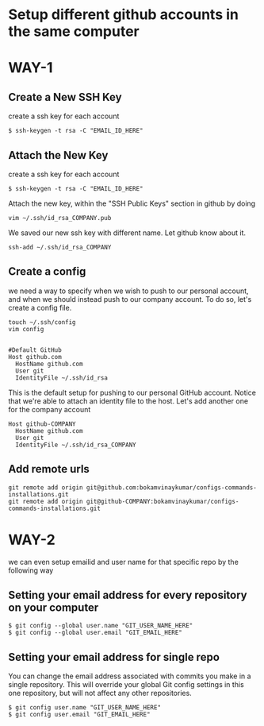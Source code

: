 Setup different github accounts in the same computer
=================================================================


# WAY-1


Create a New SSH Key
---------------------------------

create a ssh key for each account

	$ ssh-keygen -t rsa -C "EMAIL_ID_HERE"


Attach the New Key
---------------------------------


create a ssh key for each account

	$ ssh-keygen -t rsa -C "EMAIL_ID_HERE"


Attach the new key, within the "SSH Public Keys" section in github by doing

    vim ~/.ssh/id_rsa_COMPANY.pub

We saved our new ssh key with different name. Let github know about it.

    ssh-add ~/.ssh/id_rsa_COMPANY




Create a config
---------------------------------

we need a way to specify when we wish to push to our personal account, and when we should instead push to our company account. To do so, let's create a config file.

    touch ~/.ssh/config
    vim config


    #Default GitHub
    Host github.com
      HostName github.com
      User git
      IdentityFile ~/.ssh/id_rsa

This is the default setup for pushing to our personal GitHub account. Notice that we're able to attach an identity file to the host. Let's add another one for the company account

    Host github-COMPANY
      HostName github.com
      User git
      IdentityFile ~/.ssh/id_rsa_COMPANY


Add remote urls
------------------------------------

    git remote add origin git@github.com:bokamvinaykumar/configs-commands-installations.git
    git remote add origin git@github-COMPANY:bokamvinaykumar/configs-commands-installations.git



# WAY-2


we can even setup emailid and user name for that specific repo by the following way


Setting your email address for every repository on your computer
-----------------------------------------------------------------


    $ git config --global user.name "GIT_USER_NAME_HERE"
    $ git config --global user.email "GIT_EMAIL_HERE"


Setting your email address for single repo
-----------------------------------------------------------------


You can change the email address associated with commits you make in a single repository. This will override your global Git config settings in this one repository, but will not affect any other repositories.

    $ git config user.name "GIT_USER_NAME_HERE"
    $ git config user.email "GIT_EMAIL_HERE"


